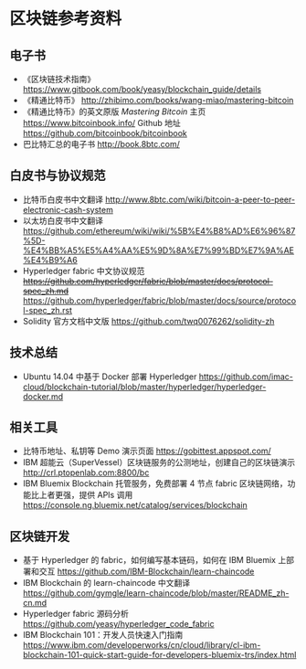 # 区块链参考资料

## 电子书

* 《区块链技术指南》 https://www.gitbook.com/book/yeasy/blockchain_guide/details
* 《精通比特币》 http://zhibimo.com/books/wang-miao/mastering-bitcoin
* 《精通比特币》的英文原版 *Mastering Bitcoin* 主页 https://www.bitcoinbook.info/ Github 地址 https://github.com/bitcoinbook/bitcoinbook
* 巴比特汇总的电子书 http://book.8btc.com/

## 白皮书与协议规范

* 比特币白皮书中文翻译 http://www.8btc.com/wiki/bitcoin-a-peer-to-peer-electronic-cash-system
* 以太坊白皮书中文翻译 https://github.com/ethereum/wiki/wiki/%5B%E4%B8%AD%E6%96%87%5D-%E4%BB%A5%E5%A4%AA%E5%9D%8A%E7%99%BD%E7%9A%AE%E4%B9%A6
* Hyperledger fabric 中文协议规范 ~~https://github.com/hyperledger/fabric/blob/master/docs/protocol-spec_zh.md~~ https://github.com/hyperledger/fabric/blob/master/docs/source/protocol-spec_zh.rst
* Solidity 官方文档中文版 https://github.com/twq0076262/solidity-zh

## 技术总结

* Ubuntu 14.04 中基于 Docker 部署 Hyperledger https://github.com/imac-cloud/blockchain-tutorial/blob/master/hyperledger/hyperledger-docker.md

## 相关工具

* 比特币地址、私钥等 Demo 演示页面 https://gobittest.appspot.com/
* IBM 超能云（SuperVessel）区块链服务的公测地址，创建自己的区块链演示 http://crl.ptopenlab.com:8800/bc
* IBM Bluemix Blockchain 托管服务，免费部署 4 节点 fabric 区块链网络，功能比上者更强，提供 APIs 调用 https://console.ng.bluemix.net/catalog/services/blockchain

## 区块链开发

* 基于 Hyperledger 的 fabric，如何编写基本链码，如何在 IBM Bluemix 上部署和交互 https://github.com/IBM-Blockchain/learn-chaincode
* IBM Blockchain 的 learn-chaincode 中文翻译 https://github.com/gymgle/learn-chaincode/blob/master/README_zh-cn.md
* Hyperledger fabric 源码分析 https://github.com/yeasy/hyperledger_code_fabric
* IBM Blockchain 101：开发人员快速入门指南 https://www.ibm.com/developerworks/cn/cloud/library/cl-ibm-blockchain-101-quick-start-guide-for-developers-bluemix-trs/index.html
